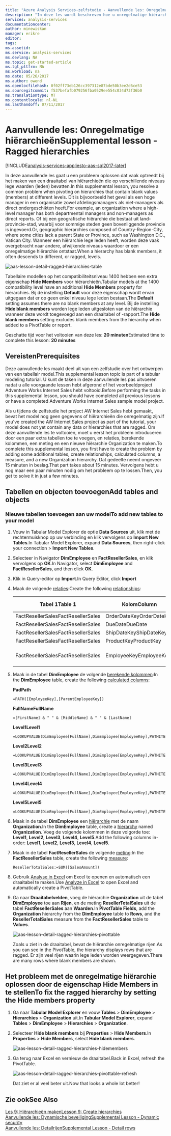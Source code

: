 ```yaml
---
title: "Azure Analysis Services-zelfstudie - Aanvullende les: Onregelmatige hiërarchieën | Microsoft Docs"
description: "In deze les wordt beschreven hoe u onregelmatige hiërarchieën herstelt in de zelfstudie over Azure Analysis Services."
services: analysis-services
documentationcenter: 
author: minewiskan
manager: erikre
editor: 
tags: 
ms.assetid: 
ms.service: analysis-services
ms.devlang: NA
ms.topic: get-started-article
ms.tgt_pltfrm: NA
ms.workload: na
ms.date: 05/26/2017
ms.author: owend
ms.openlocfilehash: 0f02ff73eb126cc397312e87bde50b3ee2d6ce53
ms.sourcegitcommit: f537befafb079256fba0529ee554c034d73f36b0
ms.translationtype: MT
ms.contentlocale: nl-NL
ms.lasthandoff: 07/11/2017
---
```

# <a name="supplemental-lesson---ragged-hierarchies"></a><span data-ttu-id="3e321-103">Aanvullende les: Onregelmatige hiërarchieën</span><span class="sxs-lookup"><span data-stu-id="3e321-103">Supplemental lesson - Ragged hierarchies</span></span>

[!INCLUDE[analysis-services-appliesto-aas-sql2017-later](../../../includes/analysis-services-appliesto-aas-sql2017-later.md)]

<span data-ttu-id="3e321-104">In deze aanvullende les gaat u een probleem oplossen dat vaak optreedt bij het maken van een draaitabel van hiërarchieën die op verschillende niveaus lege waarden (leden) bevatten.</span><span class="sxs-lookup"><span data-stu-id="3e321-104">In this supplemental lesson, you resolve a common problem when pivoting on hierarchies that contain blank values (members) at different levels.</span></span> <span data-ttu-id="3e321-105">Dit is bijvoorbeeld het geval als een hoge manager in een organisatie zowel afdelingsmanagers als niet-managers als direct ondergeschikten heeft.</span><span class="sxs-lookup"><span data-stu-id="3e321-105">For example, an organization where a high-level manager has both departmental managers and non-managers as direct reports.</span></span> <span data-ttu-id="3e321-106">Of bij een geografische hiërarchie die bestaat uit land-provincie-stad, waarbij voor sommige steden geen bovenliggende provincie is ingevoerd.</span><span class="sxs-lookup"><span data-stu-id="3e321-106">Or, geographic hierarchies composed of Country-Region-City, where some cities lack a parent State or Province, such as Washington D.C., Vatican City.</span></span> <span data-ttu-id="3e321-107">Wanneer een hiërarchie lege leden heeft, worden deze vaak overgebracht naar andere, afwijkende niveaus waardoor er een onregelmatige hiërarchie ontstaat.</span><span class="sxs-lookup"><span data-stu-id="3e321-107">When a hierarchy has blank members, it often descends to different, or ragged, levels.</span></span>

![aas-lesson-detail-ragged-hierarchies-table](../tutorials/media/aas-lesson-detail-ragged-hierarchies-table.png)

<span data-ttu-id="3e321-109">Tabellaire modellen op het compatibiliteitsniveau 1400 hebben een extra eigenschap **Hide Members** voor hiërarchieën.</span><span class="sxs-lookup"><span data-stu-id="3e321-109">Tabular models at the 1400 compatibility level have an additional **Hide Members** property for hierarchies.</span></span> <span data-ttu-id="3e321-110">Bij de instelling **Default** voor deze eigenschap wordt ervan uitgegaan dat er op geen enkel niveau lege leden bestaan.</span><span class="sxs-lookup"><span data-stu-id="3e321-110">The **Default** setting assumes there are no blank members at any level.</span></span> <span data-ttu-id="3e321-111">Bij de instelling **Hide blank members** worden lege leden uitgesloten van de hiërarchie wanneer deze wordt toegevoegd aan een draaitabel of -rapport.</span><span class="sxs-lookup"><span data-stu-id="3e321-111">The **Hide blank members** setting excludes blank members from the hierarchy when added to a PivotTable or report.</span></span>  
  
<span data-ttu-id="3e321-112">Geschatte tijd voor het voltooien van deze les: **20 minuten**</span><span class="sxs-lookup"><span data-stu-id="3e321-112">Estimated time to complete this lesson: **20 minutes**</span></span>  
  
## <a name="prerequisites"></a><span data-ttu-id="3e321-113">Vereisten</span><span class="sxs-lookup"><span data-stu-id="3e321-113">Prerequisites</span></span>  
<span data-ttu-id="3e321-114">Deze aanvullende les maakt deel uit van een zelfstudie over het ontwerpen van een tabellair model.</span><span class="sxs-lookup"><span data-stu-id="3e321-114">This supplemental lesson topic is part of a tabular modeling tutorial.</span></span> <span data-ttu-id="3e321-115">U kunt de taken in deze aanvullende les pas uitvoeren nadat u alle voorgaande lessen hebt afgerond of het voorbeeldproject Adventure Works Internet Sales hebt voltooid.</span><span class="sxs-lookup"><span data-stu-id="3e321-115">Before performing the tasks in this supplemental lesson, you should have completed all previous lessons or have a completed Adventure Works Internet Sales sample model project.</span></span> 

<span data-ttu-id="3e321-116">Als u tijdens de zelfstudie het project AW Internet Sales hebt gemaakt, bevat het model nog geen gegevens of hiërarchieën die onregelmatig zijn.</span><span class="sxs-lookup"><span data-stu-id="3e321-116">If you've created the AW Internet Sales project as part of the tutorial, your model does not yet contain any data or hierarchies that are ragged.</span></span> <span data-ttu-id="3e321-117">Om deze aanvullende les te voltooien, moet u eerst het probleem introduceren door een paar extra tabellen toe te voegen, en relaties, berekende kolommen, een meting en een nieuwe hiërarchie Organization te maken.</span><span class="sxs-lookup"><span data-stu-id="3e321-117">To complete this supplemental lesson, you first have to create the problem by adding some additional tables, create relationships, calculated columns, a measure, and a new Organization hierarchy.</span></span> <span data-ttu-id="3e321-118">Dat gedeelte neemt ongeveer 15 minuten in beslag.</span><span class="sxs-lookup"><span data-stu-id="3e321-118">That part takes about 15 minutes.</span></span> <span data-ttu-id="3e321-119">Vervolgens hebt u nog maar een paar minuten nodig om het probleem op te lossen.</span><span class="sxs-lookup"><span data-stu-id="3e321-119">Then, you get to solve it in just a few minutes.</span></span>  

## <a name="add-tables-and-objects"></a><span data-ttu-id="3e321-120">Tabellen en objecten toevoegen</span><span class="sxs-lookup"><span data-stu-id="3e321-120">Add tables and objects</span></span>
  
### <a name="to-add-new-tables-to-your-model"></a><span data-ttu-id="3e321-121">Nieuwe tabellen toevoegen aan uw model</span><span class="sxs-lookup"><span data-stu-id="3e321-121">To add new tables to your model</span></span>
  
1.  <span data-ttu-id="3e321-122">Vouw in Tabular Model Explorer de optie **Data Sources** uit, klik met de rechtermuisknop op uw verbinding en klik vervolgens op **Import New Tables**.</span><span class="sxs-lookup"><span data-stu-id="3e321-122">In Tabular Model Explorer, expand **Data Sources**, then right-click your connection > **Import New Tables**.</span></span>
  
2.  <span data-ttu-id="3e321-123">Selecteer in Navigator **DimEmployee** en **FactResellerSales**, en klik vervolgens op **OK**.</span><span class="sxs-lookup"><span data-stu-id="3e321-123">In Navigator, select **DimEmployee** and **FactResellerSales**, and then click **OK**.</span></span>

3.  <span data-ttu-id="3e321-124">Klik in Query-editor op **Import**.</span><span class="sxs-lookup"><span data-stu-id="3e321-124">In Query Editor, click **Import**</span></span>

4.  <span data-ttu-id="3e321-125">Maak de volgende [relaties](../tutorials/aas-lesson-4-create-relationships.md):</span><span class="sxs-lookup"><span data-stu-id="3e321-125">Create the following [relationships](../tutorials/aas-lesson-4-create-relationships.md):</span></span>

    | <span data-ttu-id="3e321-126">Tabel 1</span><span class="sxs-lookup"><span data-stu-id="3e321-126">Table 1</span></span>           | <span data-ttu-id="3e321-127">Kolom</span><span class="sxs-lookup"><span data-stu-id="3e321-127">Column</span></span>       | <span data-ttu-id="3e321-128">Filterrichting</span><span class="sxs-lookup"><span data-stu-id="3e321-128">Filter Direction</span></span>   | <span data-ttu-id="3e321-129">Tabel 2</span><span class="sxs-lookup"><span data-stu-id="3e321-129">Table 2</span></span>     | <span data-ttu-id="3e321-130">Kolom</span><span class="sxs-lookup"><span data-stu-id="3e321-130">Column</span></span>      | <span data-ttu-id="3e321-131">Actief</span><span class="sxs-lookup"><span data-stu-id="3e321-131">Active</span></span> |
    |-------------------|--------------|--------------------|-------------|-------------|--------|
    | <span data-ttu-id="3e321-132">FactResellerSales</span><span class="sxs-lookup"><span data-stu-id="3e321-132">FactResellerSales</span></span> | <span data-ttu-id="3e321-133">OrderDateKey</span><span class="sxs-lookup"><span data-stu-id="3e321-133">OrderDateKey</span></span> | <span data-ttu-id="3e321-134">Standaard</span><span class="sxs-lookup"><span data-stu-id="3e321-134">Default</span></span>            | <span data-ttu-id="3e321-135">DimDate</span><span class="sxs-lookup"><span data-stu-id="3e321-135">DimDate</span></span>     | <span data-ttu-id="3e321-136">Date</span><span class="sxs-lookup"><span data-stu-id="3e321-136">Date</span></span>        | <span data-ttu-id="3e321-137">Ja</span><span class="sxs-lookup"><span data-stu-id="3e321-137">Yes</span></span>    |
    | <span data-ttu-id="3e321-138">FactResellerSales</span><span class="sxs-lookup"><span data-stu-id="3e321-138">FactResellerSales</span></span> | <span data-ttu-id="3e321-139">DueDate</span><span class="sxs-lookup"><span data-stu-id="3e321-139">DueDate</span></span>      | <span data-ttu-id="3e321-140">Standaard</span><span class="sxs-lookup"><span data-stu-id="3e321-140">Default</span></span>            | <span data-ttu-id="3e321-141">DimDate</span><span class="sxs-lookup"><span data-stu-id="3e321-141">DimDate</span></span>     | <span data-ttu-id="3e321-142">Date</span><span class="sxs-lookup"><span data-stu-id="3e321-142">Date</span></span>        | <span data-ttu-id="3e321-143">Nee</span><span class="sxs-lookup"><span data-stu-id="3e321-143">No</span></span>     |
    | <span data-ttu-id="3e321-144">FactResellerSales</span><span class="sxs-lookup"><span data-stu-id="3e321-144">FactResellerSales</span></span> | <span data-ttu-id="3e321-145">ShipDateKey</span><span class="sxs-lookup"><span data-stu-id="3e321-145">ShipDateKey</span></span>  | <span data-ttu-id="3e321-146">Standaard</span><span class="sxs-lookup"><span data-stu-id="3e321-146">Default</span></span>            | <span data-ttu-id="3e321-147">DimDate</span><span class="sxs-lookup"><span data-stu-id="3e321-147">DimDate</span></span>     | <span data-ttu-id="3e321-148">Date</span><span class="sxs-lookup"><span data-stu-id="3e321-148">Date</span></span>        | <span data-ttu-id="3e321-149">Nee</span><span class="sxs-lookup"><span data-stu-id="3e321-149">No</span></span>     |
    | <span data-ttu-id="3e321-150">FactResellerSales</span><span class="sxs-lookup"><span data-stu-id="3e321-150">FactResellerSales</span></span> | <span data-ttu-id="3e321-151">ProductKey</span><span class="sxs-lookup"><span data-stu-id="3e321-151">ProductKey</span></span>   | <span data-ttu-id="3e321-152">Standaard</span><span class="sxs-lookup"><span data-stu-id="3e321-152">Default</span></span>            | <span data-ttu-id="3e321-153">DimProduct</span><span class="sxs-lookup"><span data-stu-id="3e321-153">DimProduct</span></span>  | <span data-ttu-id="3e321-154">ProductKey</span><span class="sxs-lookup"><span data-stu-id="3e321-154">ProductKey</span></span>  | <span data-ttu-id="3e321-155">Ja</span><span class="sxs-lookup"><span data-stu-id="3e321-155">Yes</span></span>    |
    | <span data-ttu-id="3e321-156">FactResellerSales</span><span class="sxs-lookup"><span data-stu-id="3e321-156">FactResellerSales</span></span> | <span data-ttu-id="3e321-157">EmployeeKey</span><span class="sxs-lookup"><span data-stu-id="3e321-157">EmployeeKey</span></span>  | <span data-ttu-id="3e321-158">Naar beide tabellen</span><span class="sxs-lookup"><span data-stu-id="3e321-158">To Both Tables</span></span> | <span data-ttu-id="3e321-159">DimEmployee</span><span class="sxs-lookup"><span data-stu-id="3e321-159">DimEmployee</span></span> | <span data-ttu-id="3e321-160">EmployeeKey</span><span class="sxs-lookup"><span data-stu-id="3e321-160">EmployeeKey</span></span> | <span data-ttu-id="3e321-161">Ja</span><span class="sxs-lookup"><span data-stu-id="3e321-161">Yes</span></span>    |

5. <span data-ttu-id="3e321-162">Maak in de tabel **DimEmployee** de volgende [berekende kolommen](../tutorials/aas-lesson-5-create-calculated-columns.md):</span><span class="sxs-lookup"><span data-stu-id="3e321-162">In the **DimEmployee** table, create the following [calculated columns](../tutorials/aas-lesson-5-create-calculated-columns.md):</span></span> 

    <span data-ttu-id="3e321-163">**Pad**</span><span class="sxs-lookup"><span data-stu-id="3e321-163">**Path**</span></span> 
    ```
    =PATH([EmployeeKey],[ParentEmployeeKey])
    ```

    <span data-ttu-id="3e321-164">**FullName**</span><span class="sxs-lookup"><span data-stu-id="3e321-164">**FullName**</span></span> 
    ```
    =[FirstName] & " " & [MiddleName] & " " & [LastName]
    ```

    <span data-ttu-id="3e321-165">**Level1**</span><span class="sxs-lookup"><span data-stu-id="3e321-165">**Level1**</span></span> 
    ```
    =LOOKUPVALUE(DimEmployee[FullName],DimEmployee[EmployeeKey],PATHITEM([Path],1,1)) 
    ```

    <span data-ttu-id="3e321-166">**Level2**</span><span class="sxs-lookup"><span data-stu-id="3e321-166">**Level2**</span></span> 
    ```
    =LOOKUPVALUE(DimEmployee[FullName],DimEmployee[EmployeeKey],PATHITEM([Path],1,2)) 
    ```

    <span data-ttu-id="3e321-167">**Level3**</span><span class="sxs-lookup"><span data-stu-id="3e321-167">**Level3**</span></span> 
    ```
    =LOOKUPVALUE(DimEmployee[FullName],DimEmployee[EmployeeKey],PATHITEM([Path],1,3)) 
    ```

    <span data-ttu-id="3e321-168">**Level4**</span><span class="sxs-lookup"><span data-stu-id="3e321-168">**Level4**</span></span> 
    ```
    =LOOKUPVALUE(DimEmployee[FullName],DimEmployee[EmployeeKey],PATHITEM([Path],1,4)) 
    ```

    <span data-ttu-id="3e321-169">**Level5**</span><span class="sxs-lookup"><span data-stu-id="3e321-169">**Level5**</span></span> 
    ```
    =LOOKUPVALUE(DimEmployee[FullName],DimEmployee[EmployeeKey],PATHITEM([Path],1,5)) 
    ```

6.  <span data-ttu-id="3e321-170">Maak in de tabel **DimEmployee** een [hiërarchie](../tutorials/aas-lesson-9-create-hierarchies.md) met de naam **Organization**.</span><span class="sxs-lookup"><span data-stu-id="3e321-170">In the **DimEmployee** table, create a [hierarchy](../tutorials/aas-lesson-9-create-hierarchies.md) named **Organization**.</span></span> <span data-ttu-id="3e321-171">Voeg de volgende kolommen in deze volgorde toe: **Level1**, **Level2**, **Level3**, **Level4**, **Level5**.</span><span class="sxs-lookup"><span data-stu-id="3e321-171">Add the following columns in-order: **Level1**, **Level2**, **Level3**, **Level4**, **Level5**.</span></span>

7.  <span data-ttu-id="3e321-172">Maak in de tabel **FactResellerSales** de volgende [meting](../tutorials/aas-lesson-6-create-measures.md):</span><span class="sxs-lookup"><span data-stu-id="3e321-172">In the **FactResellerSales** table, create the following [measure](../tutorials/aas-lesson-6-create-measures.md):</span></span>

    ```
    ResellerTotalSales:=SUM([SalesAmount])
    ```

8.  <span data-ttu-id="3e321-173">Gebruik [Analyse in Excel](../tutorials/aas-lesson-12-analyze-in-excel.md) om Excel te openen en automatisch een draaitabel te maken.</span><span class="sxs-lookup"><span data-stu-id="3e321-173">Use [Analyze in Excel](../tutorials/aas-lesson-12-analyze-in-excel.md) to open Excel and automatically create a PivotTable.</span></span>

9.  <span data-ttu-id="3e321-174">Ga naar **Draaitabelvelden**, voeg de hiërarchie **Organization** uit de tabel **DimEmployee** toe aan **Rijen**, en de meting **ResellerTotalSales** uit de tabel **FactResellerSales** aan **Waarden**.</span><span class="sxs-lookup"><span data-stu-id="3e321-174">In **PivotTable Fields**, add the **Organization** hierarchy from the **DimEmployee** table to **Rows**, and the **ResellerTotalSales** measure from the **FactResellerSales**  table to **Values**.</span></span>

    ![aas-lesson-detail-ragged-hierarchies-pivottable](../tutorials/media/aas-lesson-detail-ragged-hierarchies-pivottable.png)

    <span data-ttu-id="3e321-176">Zoals u ziet in de draaitabel, bevat de hiërarchie onregelmatige rijen.</span><span class="sxs-lookup"><span data-stu-id="3e321-176">As you can see in the PivotTable, the hierarchy displays rows that are ragged.</span></span> <span data-ttu-id="3e321-177">Er zijn veel rijen waarin lege leden worden weergegeven.</span><span class="sxs-lookup"><span data-stu-id="3e321-177">There are many rows where blank members are shown.</span></span>

## <a name="to-fix-the-ragged-hierarchy-by-setting-the-hide-members-property"></a><span data-ttu-id="3e321-178">Het probleem met de onregelmatige hiërarchie oplossen door de eigenschap Hide Members in te stellen</span><span class="sxs-lookup"><span data-stu-id="3e321-178">To fix the ragged hierarchy by setting the Hide members property</span></span>

1.  <span data-ttu-id="3e321-179">Ga naar **Tabular Model Explorer** en vouw **Tables** > **DimEmployee** > **Hierarchies** > **Organization** uit.</span><span class="sxs-lookup"><span data-stu-id="3e321-179">In **Tabular Model Explorer**, expand **Tables** > **DimEmployee** > **Hierarchies** > **Organization**.</span></span>

2.  <span data-ttu-id="3e321-180">Selecteer **Hide blank members** bij **Properties** > **Hide Members**.</span><span class="sxs-lookup"><span data-stu-id="3e321-180">In **Properties** > **Hide Members**, select **Hide blank members**.</span></span> 

    ![aas-lesson-detail-ragged-hierarchies-hidemembers](../tutorials/media/aas-lesson-detail-ragged-hierarchies-hidemembers.png)

3.  <span data-ttu-id="3e321-182">Ga terug naar Excel en vernieuw de draaitabel.</span><span class="sxs-lookup"><span data-stu-id="3e321-182">Back in Excel, refresh the PivotTable.</span></span> 

    ![aas-lesson-detail-ragged-hierarchies-pivottable-refresh](../tutorials/media/aas-lesson-detail-ragged-hierarchies-pivottable-refresh.png)

    <span data-ttu-id="3e321-184">Dat ziet er al veel beter uit.</span><span class="sxs-lookup"><span data-stu-id="3e321-184">Now that looks a whole lot better!</span></span>

## <a name="see-also"></a><span data-ttu-id="3e321-185">Zie ook</span><span class="sxs-lookup"><span data-stu-id="3e321-185">See Also</span></span>   
[<span data-ttu-id="3e321-186">Les 9: Hiërarchieën maken</span><span class="sxs-lookup"><span data-stu-id="3e321-186">Lesson 9: Create hierarchies</span></span>](../tutorials/aas-lesson-9-create-hierarchies.md)  
[<span data-ttu-id="3e321-187">Aanvullende les: Dynamische beveiliging</span><span class="sxs-lookup"><span data-stu-id="3e321-187">Supplemental Lesson - Dynamic security</span></span>](../tutorials/aas-supplemental-lesson-dynamic-security.md)  
[<span data-ttu-id="3e321-188">Aanvullende les: Detailrijen</span><span class="sxs-lookup"><span data-stu-id="3e321-188">Supplemental Lesson - Detail rows</span></span>](../tutorials/aas-supplemental-lesson-detail-rows.md)  